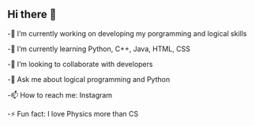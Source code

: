 ## Hi there 👋



-🔭 I’m currently working on developing my porgramming and logical skills

-🌱 I’m currently learning Python, C++, Java, HTML, CSS

-👯 I’m looking to collaborate with developers 

-💬 Ask me about logical programming and Python

-📫 How to reach me: Instagram

-⚡ Fun fact: I love Physics more than CS 

